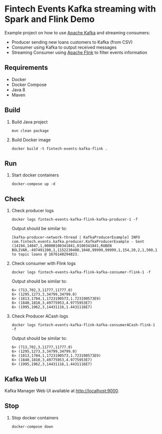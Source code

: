 Fintech Events Kafka streaming with Spark and Flink Demo
===
Example project on how to use [Apache Kafka](https://kafka.apache.org) and streaming consumers:
- Producer sending new loans customers to Kafka  (from CSV)
- Consumer using Kafka to output received messages
- Streaming Consumer using [Apache Flink](https://flink.apache.org) to filter events information 

Requirements
---
- Docker
- Docker Compose
- Java 8
- Maven

Build
---
1. Build Java project
    ```
    mvn clean package
    ```
1. Build Docker image 
    ```
    docker build -t fintech-events-kafka-flink .
    ```

Run
---
1. Start docker containers
    ```
    docker-compose up -d
    ```

Check
---
1. Check producer logs
    ```
    docker logs fintech-events-kafka-flink-kafka-producer-1 -f
    ```
    
    Output should be similar to:
    ```
    [kafka-producer-network-thread | KafkaProducerExample] INFO  com.fintech.events.kafka.producer.KafkaProducerExample - Sent (14194,14047,1,00000100341841,0100341841,RUBEN                                    BOLIVAR,-497491200,1,1152230400,1048,99999,99999,1,154,20,2,1,500,1,,,,,,,,,,,,90560) to topic loans @ 1676140294823.
    ```

1. Check consumer with Flink logs
    ```
    docker logs fintech-events-kafka-flink-kafka-consumer-flink-1 -f
    ```
    
    Output should be similar to:
    ```
   6> (713,702,3,11777,11777.0)
   6> (1295,1273,3,34799,34799.0)
   6> (1813,1784,1,1723190573,1.723190573E9)
   6> (1840,1810,3,49775953,4.9775953E7)
   6> (1995,1962,3,14431116,1.4431116E7)
    ```
1. Check Producer ACash logs
    ```
    docker logs fintech-events-kafka-flink-kafka-consumerACash-flink-1 -f
    ```

   Output should be similar to:
    ```
   6> (713,702,3,11777,11777.0)
   6> (1295,1273,3,34799,34799.0)
   6> (1813,1784,1,1723190573,1.723190573E9)
   6> (1840,1810,3,49775953,4.9775953E7)
   6> (1995,1962,3,14431116,1.4431116E7)
    ```
   
Kafka Web UI
---
Kafka Manager Web UI available at [http://localhost:9000]().


Stop
---
1. Stop docker containers
    ```
    docker-compose down
    ```
